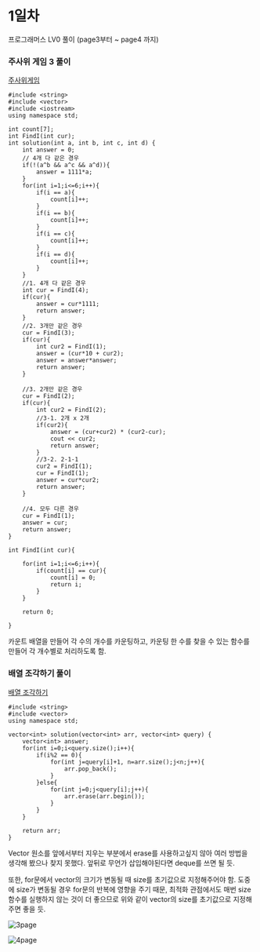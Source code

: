 # 1일차

프로그래머스 LV0 풀이 (page3부터 ~ page4 까지)

### 주사위 게임 3 풀이
[주사위게임](https://school.programmers.co.kr/learn/courses/30/lessons/181916)
```
#include <string>
#include <vector>
#include <iostream>
using namespace std;

int count[7];
int FindI(int cur);
int solution(int a, int b, int c, int d) {
    int answer = 0;
    // 4개 다 같은 경우
    if(!(a^b && a^c && a^d)){
        answer = 1111*a;
    }
    for(int i=1;i<=6;i++){
        if(i == a){
            count[i]++;
        }
        if(i == b){
            count[i]++;
        }
        if(i == c){
            count[i]++;
        }
        if(i == d){
            count[i]++;
        }
    }
    //1. 4개 다 같은 경우
    int cur = FindI(4);
    if(cur){
        answer = cur*1111;
        return answer;
    }
    //2. 3개만 같은 경우
    cur = FindI(3);
    if(cur){
        int cur2 = FindI(1);
        answer = (cur*10 + cur2);
        answer = answer*answer;
        return answer;
    }
    
    //3. 2개만 같은 경우
    cur = FindI(2);
    if(cur){
        int cur2 = FindI(2);
        //3-1. 2개 x 2개
        if(cur2){
            answer = (cur+cur2) * (cur2-cur);
            cout << cur2;
            return answer;
        }
        //3-2. 2-1-1
        cur2 = FindI(1);
        cur = FindI(1);
        answer = cur*cur2;
        return answer;
    }
    
    //4. 모두 다른 경우
    cur = FindI(1);
    answer = cur;
    return answer;
}

int FindI(int cur){
    
    for(int i=1;i<=6;i++){
        if(count[i] == cur){
            count[i] = 0;
            return i;
        }
    }
    
    return 0;
    
}
```

카운트 배열을 만들어 각 수의 개수를 카운팅하고, 카운팅 한 수를 찾을 수 있는 함수를 만들어 각 개수별로 처리하도록 함.

### 배열 조각하기 풀이
[배열 조각하기](https://school.programmers.co.kr/learn/courses/30/lessons/181893#)

```
#include <string>
#include <vector>
using namespace std;

vector<int> solution(vector<int> arr, vector<int> query) {
    vector<int> answer;
    for(int i=0;i<query.size();i++){
        if(i%2 == 0){
            for(int j=query[i]+1, n=arr.size();j<n;j++){
                arr.pop_back();
            }
        }else{
            for(int j=0;j<query[i];j++){
                arr.erase(arr.begin());
            }
        }
    }
    
    return arr;
}
```
Vector 원소를 앞에서부터 지우는 부분에서 erase를 사용하고싶지 않아 여러 방법을 생각해 봤으나 찾지 못했다. 앞뒤로 무언가 삽입해야된다면 deque를 쓰면 될 듯.

또한, for문에서 vector의 크기가 변동될 때 size를 초기값으로 지정해주어야 함. 도중에 size가 변동될 경우 for문의 반복에 영향을 주기 때문, 최적화 관점에서도 매번 size 함수를 실행하지 않는 것이 더 좋으므로 위와 같이 vector의 size를 초기값으로 지정해 주면 좋을 듯.

![3page](~@image/1.png)

![4page](~@image/2.png)